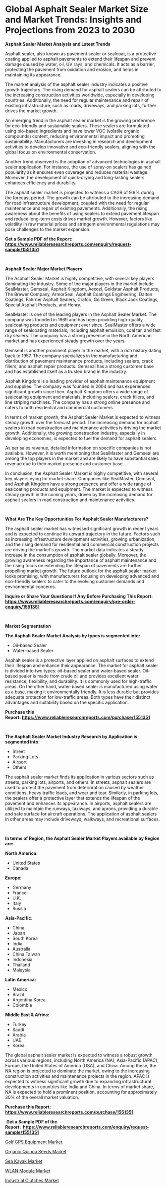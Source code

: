 <p><h1>Global Asphalt Sealer Market Size and Market Trends: Insights and Projections from 2023 to 2030</h1></p><p><strong>Asphalt Sealer Market Analysis and Latest Trends</strong></p>
<p><p>Asphalt sealer, also known as pavement sealer or sealcoat, is a protective coating applied to asphalt pavements to extend their lifespan and prevent damage caused by water, oil, UV rays, and chemicals. It acts as a barrier, protecting the pavement from oxidation and erosion, and helps in maintaining its appearance.</p><p>The market analysis of the asphalt sealer industry indicates a positive growth trajectory. The rising demand for asphalt sealers can be attributed to the increasing construction activities worldwide, especially in developing countries. Additionally, the need for regular maintenance and repair of existing infrastructure, such as roads, driveways, and parking lots, further drives the market growth.</p><p>An emerging trend in the asphalt sealer market is the growing preference for eco-friendly and sustainable sealers. These sealers are formulated using bio-based ingredients and have lower VOC (volatile organic compounds) content, reducing environmental impact and promoting sustainability. Manufacturers are investing in research and development activities to develop innovative and eco-friendly sealers, aligning with the global focus on environmental conservation.</p><p>Another trend observed is the adoption of advanced technologies in asphalt sealer application. For instance, the use of spray-on sealers has gained popularity as it ensures even coverage and reduces material wastage. Moreover, the development of quick-drying and long-lasting sealers enhances efficiency and durability.</p><p>The asphalt sealer market is projected to witness a CAGR of 9.8% during the forecast period. The growth can be attributed to the increasing demand for road infrastructure development, coupled with the need for regular maintenance and repair of existing pavements. Additionally, the rising awareness about the benefits of using sealers to extend pavement lifespan and reduce long-term costs drives market growth. However, factors like volatility in raw material prices and stringent environmental regulations may pose challenges to the market expansion.</p></p>
<p><strong>Get a Sample PDF of the Report:&nbsp; <a href="https://www.reliableresearchreports.com/enquiry/request-sample/1551351">https://www.reliableresearchreports.com/enquiry/request-sample/1551351</a></strong></p>
<p>&nbsp;</p>
<p><strong>Asphalt Sealer Major Market Players</strong></p>
<p><p>The Asphalt Sealer Market is highly competitive, with several key players dominating the industry. Some of the major players in the market include SealMaster, Gemseal, Asphalt Kingdom, Aexcel, Goldstar Asphalt Products, The Brewer Company, ArmorSeal, Asphalt Coatings Engineering, Dalton Coatings, Fahrner Asphalt Sealers, Crafco, Go Green, Black Jack Coatings, Special Asphalt Products, and Henry.</p><p>SealMaster is one of the leading players in the Asphalt Sealer Market. The company was founded in 1969 and has been providing high-quality sealcoating products and equipment ever since. SealMaster offers a wide range of sealcoating materials, including asphalt emulsion, coal tar, and fast dry sealers. The company has a strong presence in the North American market and has experienced steady growth over the years.</p><p>Gemseal is another prominent player in the market, with a rich history dating back to 1957. The company specializes in the manufacturing and distribution of pavement maintenance products, including sealers, crack fillers, and asphalt repair products. Gemseal has a strong customer base and has established itself as a trusted brand in the industry.</p><p>Asphalt Kingdom is a leading provider of asphalt maintenance equipment and supplies. The company was founded in 2004 and has experienced significant growth since then. Asphalt Kingdom offers a wide range of sealcoating equipment and materials, including sealers, crack fillers, and line striping machines. The company has a strong online presence and caters to both residential and commercial customers.</p><p>In terms of market growth, the Asphalt Sealer Market is expected to witness steady growth over the forecast period. The increasing demand for asphalt sealers in road construction and maintenance activities is driving the market growth. Additionally, the growing construction industry, especially in developing economies, is expected to fuel the demand for asphalt sealers.</p><p>As per sales revenue, detailed information on specific companies is not available. However, it is worth mentioning that SealMaster and Gemseal are among the top players in the market and are likely to have substantial sales revenue due to their market presence and customer base.</p><p>In conclusion, the Asphalt Sealer Market is highly competitive, with several key players vying for market share. Companies like SealMaster, Gemseal, and Asphalt Kingdom have a strong presence and offer a wide range of sealcoating products and equipment. The market is expected to witness steady growth in the coming years, driven by the increasing demand for asphalt sealers in road construction and maintenance activities.</p></p>
<p>&nbsp;</p>
<p><strong>What Are The Key Opportunities For Asphalt Sealer Manufacturers?</strong></p>
<p><p>The asphalt sealer market has witnessed significant growth in recent years and is expected to continue its upward trajectory in the future. Factors such as increasing infrastructure development activities, growing urbanization, and the rising demand for residential and commercial construction projects are driving the market's growth. The market data indicates a steady increase in the consumption of asphalt sealer globally. Moreover, the growing awareness regarding the importance of asphalt maintenance and the rising focus on extending the lifespan of pavements are further propelling market growth. The future outlook for the asphalt sealer market looks promising, with manufacturers focusing on developing advanced and eco-friendly sealers to cater to the evolving customer demands and environmental concerns.</p></p>
<p><strong>Inquire or Share Your Questions If Any Before Purchasing This Report: <a href="https://www.reliableresearchreports.com/enquiry/pre-order-enquiry/1551351">https://www.reliableresearchreports.com/enquiry/pre-order-enquiry/1551351</a></strong></p>
<p>&nbsp;</p>
<p><strong>Market Segmentation</strong></p>
<p><strong>The Asphalt Sealer Market Analysis by types is segmented into:</strong></p>
<p><ul><li>Oil-based Sealer</li><li>Water-based Sealer</li></ul></p>
<p><p>Asphalt sealer is a protective layer applied on asphalt surfaces to extend their lifespan and enhance their appearance. The market for asphalt sealer is divided into two types: oil-based sealer and water-based sealer. Oil-based sealer is made from crude oil and provides excellent water resistance, flexibility, and durability. It is commonly used for high-traffic areas. On the other hand, water-based sealer is manufactured using water as a base, making it environmentally friendly. It is less durable but provides adequate protection for low-traffic areas. Both types have their distinct advantages and suitability based on the specific application.</p></p>
<p><strong>Purchase this Report:&nbsp;<a href="https://www.reliableresearchreports.com/purchase/1551351">https://www.reliableresearchreports.com/purchase/1551351</a></strong></p>
<p>&nbsp;</p>
<p><strong>The Asphalt Sealer Market Industry Research by Application is segmented into:</strong></p>
<p><ul><li>Street</li><li>Parking Lots</li><li>Airport</li><li>Others</li></ul></p>
<p><p>The asphalt sealer market finds its application in various sectors such as streets, parking lots, airports, and others. In streets, asphalt sealers are used to protect the pavement from deterioration caused by weather conditions, heavy traffic loads, and wear and tear. Similarly, in parking lots, the sealers offer a protective layer that extends the lifespan of the pavement and enhances its appearance. In airports, asphalt sealers are utilized to maintain the runways, taxiways, and aprons, providing a durable and safe surface for aircraft operations. The application of asphalt sealers in other areas may include driveways, walkways, and recreational surfaces.</p></p>
<p>&nbsp;</p>
<p><strong>In terms of Region, the Asphalt Sealer Market Players available by Region are:</strong></p>
<p>
    <p> <strong> North America: </strong>
        <ul>
            <li>United States</li>
            <li>Canada</li>
        </ul>
        </p> 
    <p> <strong> Europe: </strong>
        <ul>
            <li>Germany</li>
            <li>France</li>
            <li>U.K.</li>
            <li>Italy</li>
            <li>Russia</li>
        </ul>
        </p> 
    <p> <strong> Asia-Pacific: </strong>
        <ul>
            <li>China</li>
            <li>Japan</li>
            <li>South Korea</li>
            <li>India</li>
            <li>Australia</li>
            <li>China Taiwan</li>
            <li>Indonesia</li>
            <li>Thailand</li>
            <li>Malaysia</li>
        </ul>
        </p> 
    <p> <strong> Latin America: </strong>
        <ul>
            <li>Mexico</li>
            <li>Brazil</li>
            <li>Argentina Korea</li>
            <li>Colombia</li>
        </ul>
        </p> 
    <p> <strong> Middle East & Africa: </strong>
        <ul>
            <li>Turkey</li>
            <li>Saudi</li>
            <li>Arabia</li>
            <li>UAE</li>
            <li>Korea</li>
        </ul>
    </p>
    </p>
<p><p>The global asphalt sealer market is expected to witness a robust growth across various regions, including North America (NA), Asia-Pacific (APAC), Europe, the United States of America (USA), and China. Among these, the NA region is projected to dominate the market, owing to the increasing construction activities and maintenance projects in the region. APAC is expected to witness significant growth due to expanding infrastructural developments in countries like India and China. In terms of market share, NA is expected to hold a prominent position, accounting for approximately 30% of the overall market valuation.</p></p>
<p><strong>Purchase this Report: <a href="https://www.reliableresearchreports.com/purchase/1551351">https://www.reliableresearchreports.com/purchase/1551351</a></strong></p>
<p>&nbsp;<strong>Get a Sample PDF of the Report:&nbsp;&nbsp;<a href="https://www.reliableresearchreports.com/enquiry/request-sample/1551351">https://www.reliableresearchreports.com/enquiry/request-sample/1551351</a></strong></p>
<p><strong></strong></p>
<p><p><a href="https://medium.com/@minnieebert2827/golf-gps-equipment-market-insight-market-trends-growth-forecasted-from-2023-to-2030-798ea52bd636">Golf GPS Equipment Market</a></p><p><a href="https://medium.com/@cameronhuel/organic-quinoa-seeds-market-insights-into-market-cagr-market-trends-and-growth-strategies-2902b09c0255">Organic Quinoa Seeds Market</a></p><p><a href="https://medium.com/@dioncollins8227/decoding-sea-kayak-market-metrics-market-share-trends-and-growth-patterns-a37b25e6413a">Sea Kayak Market</a></p><p><a href="https://medium.com/@abdulkazi7580/wlan-module-market-size-market-outlook-and-market-forecast-2023-to-2030-cf31bb563f6f">WLAN Module Market</a></p><p><a href="https://medium.com/@entelabrahimi1961/industrial-clutches-market-report-reveals-the-latest-trends-and-growth-opportunities-of-this-market-803623703a7e">Industrial Clutches Market</a></p></p>
